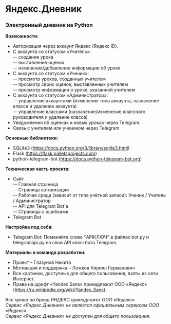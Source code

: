 # Яндекс.Дневник
### Электронный дневник на Python
**Возможности:**</br>
- Авторизация через аккаунт Яндекс (Яндекс ID).</br>
- С аккаунта со статусом «Учитель»:</br>
-- создание урока</br>
-- выставление оценок</br>
-- изменение/добавление информации об уроке</br>
- С аккаунта со статусом «Ученик»:</br>
-- просмотр уроков, созданных учителем</br>
-- просмотр своих оценок, выставленных учителем</br>
-- просмотр информации о уроке, указанной учителем</br>
- С аккаунта со статусом «Администратор»:</br>
-- управление аккаунтами (изменение типа аккаунта, назначение класса и удаление аккаунта)</br>
-- управление классами (назначение/изменение классного руководителя и удаление класса)</br>
- Уведомления об оценках и новых уроках через Telegram. </br>
- Связь с учителем или учеником через Telegram.</br>

**Основные библиотеки:**</br>
- SQLite3 (https://docs.python.org/3/library/sqlite3.html)</br>
- Flask (https://flask.palletsprojects.com)</br>
- python-telegram-bot (https://docs.python-telegram-bot.org)</br>

**Техническая часть проекта:**</br>
- Сайт</br>
    -- Главная страница</br>
    -- Страница авторизации</br>
    -- Рабочая среда (зависит от типа учётной записи): Ученик / Учитель / Администратор</br>
    -- API для Telegram Bot`а</br>
    -- Страницы с ошибками.</br>
- Telegram Bot</br>

**Настройка под себя:**
- Telegram Bot:
    Поменяйте слово "APIКЛЮЧ" в файлах bot.py и telegramapi.py на свой API ключ бота Telegram.

**Материалы и команда разработки:**</br>
- Проект – Глазунов Никита</br>
- Мотивация и поддержка – Ложков Кирилл Германович</br>
- Все картинки, доступные для общего пользования, взяты из сети Интернет. </br>
- Права на шрифт «Yandex Sans» принадлежат ООО «Яндекс» (https://ru.wikipedia.org/wiki/Yandex_Sans).</br>

*Все права на бренд ЯНДЕКС принадлежат ООО «Яндекс».</br>
Сервис «Яндекс.Дневник» не является официальным сервисом ООО «Яндекс».</br>
Сервис «Яндекс.Дневник» не доступен для общего пользования.</br>*
